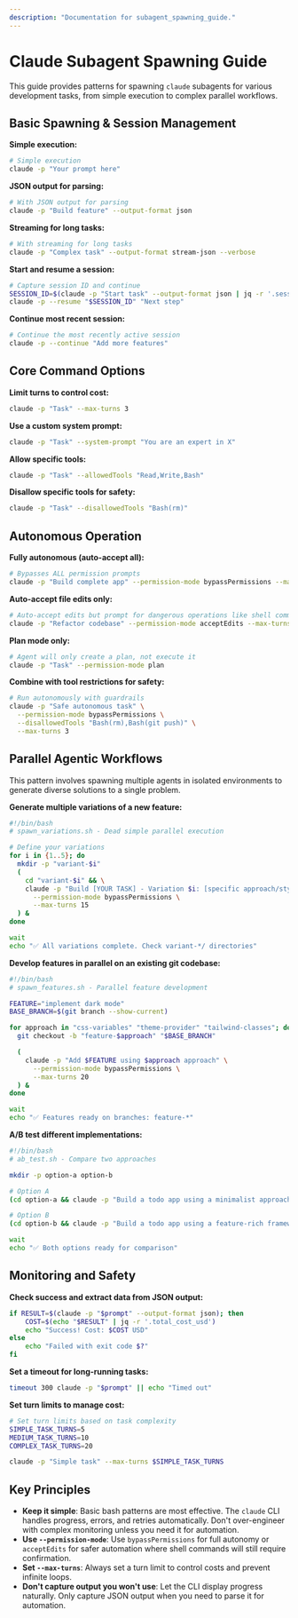 ```yaml
---
description: "Documentation for subagent_spawning_guide."
---
```


# Claude Subagent Spawning Guide

This guide provides patterns for spawning `claude` subagents for various development tasks, from simple execution to complex parallel workflows.

## Basic Spawning & Session Management

**Simple execution:**
```bash
# Simple execution
claude -p "Your prompt here"
```

**JSON output for parsing:**
```bash
# With JSON output for parsing
claude -p "Build feature" --output-format json
```

**Streaming for long tasks:**
```bash
# With streaming for long tasks
claude -p "Complex task" --output-format stream-json --verbose
```

**Start and resume a session:**
```bash
# Capture session ID and continue
SESSION_ID=$(claude -p "Start task" --output-format json | jq -r '.session_id')
claude -p --resume "$SESSION_ID" "Next step"
```

**Continue most recent session:**
```bash
# Continue the most recently active session
claude -p --continue "Add more features"
```

## Core Command Options

**Limit turns to control cost:**
```bash
claude -p "Task" --max-turns 3
```

**Use a custom system prompt:**
```bash
claude -p "Task" --system-prompt "You are an expert in X"
```

**Allow specific tools:**
```bash
claude -p "Task" --allowedTools "Read,Write,Bash"
```

**Disallow specific tools for safety:**
```bash
claude -p "Task" --disallowedTools "Bash(rm)"
```

## Autonomous Operation

**Fully autonomous (auto-accept all):**
```bash
# Bypasses ALL permission prompts
claude -p "Build complete app" --permission-mode bypassPermissions --max-turns 10
```

**Auto-accept file edits only:**
```bash
# Auto-accept edits but prompt for dangerous operations like shell commands
claude -p "Refactor codebase" --permission-mode acceptEdits --max-turns 5
```

**Plan mode only:**
```bash
# Agent will only create a plan, not execute it
claude -p "Task" --permission-mode plan
```

**Combine with tool restrictions for safety:**
```bash
# Run autonomously with guardrails
claude -p "Safe autonomous task" \
  --permission-mode bypassPermissions \
  --disallowedTools "Bash(rm),Bash(git push)" \
  --max-turns 3
```

## Parallel Agentic Workflows

This pattern involves spawning multiple agents in isolated environments to generate diverse solutions to a single problem.

**Generate multiple variations of a new feature:**
```bash
#!/bin/bash
# spawn_variations.sh - Dead simple parallel execution

# Define your variations
for i in {1..5}; do
  mkdir -p "variant-$i"
  (
    cd "variant-$i" && \
    claude -p "Build [YOUR TASK] - Variation $i: [specific approach/style]" \
      --permission-mode bypassPermissions \
      --max-turns 15
  ) &
done

wait
echo "✅ All variations complete. Check variant-*/ directories"
```

**Develop features in parallel on an existing git codebase:**
```bash
#!/bin/bash
# spawn_features.sh - Parallel feature development

FEATURE="implement dark mode"
BASE_BRANCH=$(git branch --show-current)

for approach in "css-variables" "theme-provider" "tailwind-classes"; do
  git checkout -b "feature-$approach" "$BASE_BRANCH"

  (
    claude -p "Add $FEATURE using $approach approach" \
      --permission-mode bypassPermissions \
      --max-turns 20
  ) &
done

wait
echo "✅ Features ready on branches: feature-*"
```

**A/B test different implementations:**
```bash
#!/bin/bash
# ab_test.sh - Compare two approaches

mkdir -p option-a option-b

# Option A
(cd option-a && claude -p "Build a todo app using a minimalist approach" --permission-mode bypassPermissions) &

# Option B
(cd option-b && claude -p "Build a todo app using a feature-rich framework" --permission-mode bypassPermissions) &

wait
echo "✅ Both options ready for comparison"
```

## Monitoring and Safety

**Check success and extract data from JSON output:**
```bash
if RESULT=$(claude -p "$prompt" --output-format json); then
    COST=$(echo "$RESULT" | jq -r '.total_cost_usd')
    echo "Success! Cost: $COST USD"
else
    echo "Failed with exit code $?"
fi
```

**Set a timeout for long-running tasks:**
```bash
timeout 300 claude -p "$prompt" || echo "Timed out"
```

**Set turn limits to manage cost:**
```bash
# Set turn limits based on task complexity
SIMPLE_TASK_TURNS=5
MEDIUM_TASK_TURNS=10
COMPLEX_TASK_TURNS=20

claude -p "Simple task" --max-turns $SIMPLE_TASK_TURNS
```

## Key Principles

- **Keep it simple**: Basic bash patterns are most effective. The `claude` CLI handles progress, errors, and retries automatically. Don't over-engineer with complex monitoring unless you need it for automation.
- **Use `--permission-mode`**: Use `bypassPermissions` for full autonomy or `acceptEdits` for safer automation where shell commands will still require confirmation.
- **Set `--max-turns`**: Always set a turn limit to control costs and prevent infinite loops.
- **Don't capture output you won't use**: Let the CLI display progress naturally. Only capture JSON output when you need to parse it for automation.
